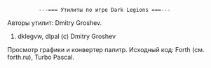 ﻿              ---=== Утилиты по игре Dark Legions ===---

Авторы утилит: Dmitry Groshev.

1. dklegvw, dlpal (c) Dmitry Groshev

Просмотр графики и конвертер палитр. Исходный код: Forth (см. forth.ru), Turbo Pascal.